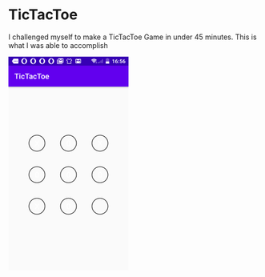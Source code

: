 # TicTacToe
I challenged myself to make a TicTacToe Game in under 45 minutes. This is what I was able to accomplish


<img src="https://github.com/MartinMbae/TicTacToe/blob/master/screenshots/screenshot_1.png" data-canonical-src="https://github.com/MartinMbae/TicTacToe/blob/master/screenshots/screenshot_1.png" width="240" height="427" />

